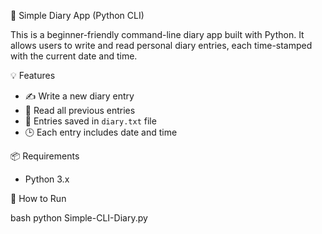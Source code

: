 📝 Simple Diary App (Python CLI)

This is a beginner-friendly command-line diary app built with Python. It allows users to write and read personal diary entries, each time-stamped with the current date and time.

💡 Features

- ✍️ Write a new diary entry
- 📖 Read all previous entries
- 📁 Entries saved in `diary.txt` file
- 🕒 Each entry includes date and time

📦 Requirements

- Python 3.x

🚀 How to Run

bash
python Simple-CLI-Diary.py
